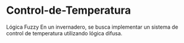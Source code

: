 # Control-de-Temperatura
 Lógica Fuzzy
 En un invernadero, se busca implementar un sistema de control de temperatura utilizando lógica difusa.

